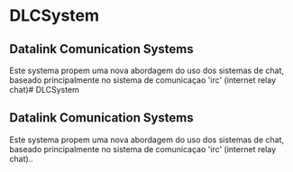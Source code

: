 # DLCSystem
## Datalink Comunication Systems

Este systema propem uma nova abordagem do uso dos sistemas de chat, baseado principalmente no sistema de comunicaçao 'irc' (internet relay chat)# DLCSystem
## Datalink Comunication Systems

Este systema propem uma nova abordagem do uso dos sistemas de chat, baseado principalmente no sistema de comunicaçao 'irc' (internet relay chat)..
